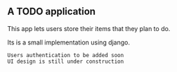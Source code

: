 ## A TODO application 
This app lets users store their items that they plan to do.

Its is a small implementation using django.

```
Users authentication to be added soon
UI design is still under construction
```
